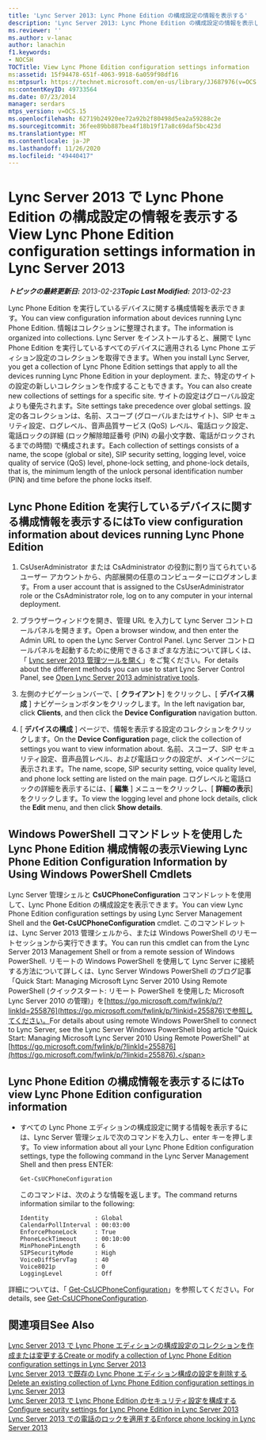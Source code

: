 ```yaml
---
title: 'Lync Server 2013: Lync Phone Edition の構成設定の情報を表示する'
description: 'Lync Server 2013: Lync Phone Edition の構成設定の情報を表示します。'
ms.reviewer: ''
ms.author: v-lanac
author: lanachin
f1.keywords:
- NOCSH
TOCTitle: View Lync Phone Edition configuration settings information
ms:assetid: 15f94478-651f-4063-9918-6a059f98df16
ms:mtpsurl: https://technet.microsoft.com/en-us/library/JJ687976(v=OCS.15)
ms:contentKeyID: 49733564
ms.date: 07/23/2014
manager: serdars
mtps_version: v=OCS.15
ms.openlocfilehash: 62719b24920ee72a92b2f80498d5ea2a59288c2e
ms.sourcegitcommit: 36fee89bb887bea4f18b19f17a8c69daf5bc423d
ms.translationtype: MT
ms.contentlocale: ja-JP
ms.lasthandoff: 11/26/2020
ms.locfileid: "49440417"
---
```

# <a name="view-lync-phone-edition-configuration-settings-information-in-lync-server-2013"></a><span data-ttu-id="2519d-103">Lync Server 2013 で Lync Phone Edition の構成設定の情報を表示する</span><span class="sxs-lookup"><span data-stu-id="2519d-103">View Lync Phone Edition configuration settings information in Lync Server 2013</span></span>

<div data-xmlns="http://www.w3.org/1999/xhtml">

<div class="topic" data-xmlns="http://www.w3.org/1999/xhtml" data-msxsl="urn:schemas-microsoft-com:xslt" data-cs="https://msdn.microsoft.com/">

<div data-asp="https://msdn2.microsoft.com/asp">



</div>

<div id="mainSection">

<div id="mainBody"><span data-ttu-id="2519d-104">

<span> </span></span><span class="sxs-lookup"><span data-stu-id="2519d-104">

<span> </span></span></span>

<span data-ttu-id="2519d-105">_**トピックの最終更新日:** 2013-02-23_</span><span class="sxs-lookup"><span data-stu-id="2519d-105">_**Topic Last Modified:** 2013-02-23_</span></span>

<span data-ttu-id="2519d-106">Lync Phone Edition を実行しているデバイスに関する構成情報を表示できます。</span><span class="sxs-lookup"><span data-stu-id="2519d-106">You can view configuration information about devices running Lync Phone Edition.</span></span> <span data-ttu-id="2519d-107">情報はコレクションに整理されます。</span><span class="sxs-lookup"><span data-stu-id="2519d-107">The information is organized into collections.</span></span> <span data-ttu-id="2519d-108">Lync Server をインストールすると、展開で Lync Phone Edition を実行しているすべてのデバイスに適用される Lync Phone エディション設定のコレクションを取得できます。</span><span class="sxs-lookup"><span data-stu-id="2519d-108">When you install Lync Server, you get a collection of Lync Phone Edition settings that apply to all the devices running Lync Phone Edition in your deployment.</span></span> <span data-ttu-id="2519d-109">また、特定のサイトの設定の新しいコレクションを作成することもできます。</span><span class="sxs-lookup"><span data-stu-id="2519d-109">You can also create new collections of settings for a specific site.</span></span> <span data-ttu-id="2519d-110">サイトの設定はグローバル設定よりも優先されます。</span><span class="sxs-lookup"><span data-stu-id="2519d-110">Site settings take precedence over global settings.</span></span> <span data-ttu-id="2519d-111">設定の各コレクションは、名前、スコープ (グローバルまたはサイト)、SIP セキュリティ設定、ログレベル、音声品質サービス (QoS) レベル、電話ロック設定、電話ロックの詳細 (ロック解除暗証番号 (PIN) の最小文字数、電話がロックされるまでの時間) で構成されます。</span><span class="sxs-lookup"><span data-stu-id="2519d-111">Each collection of settings consists of a name, the scope (global or site), SIP security setting, logging level, voice quality of service (QoS) level, phone-lock setting, and phone-lock details, that is, the minimum length of the unlock personal identification number (PIN) and time before the phone locks itself.</span></span>

<div>

## <a name="to-view-configuration-information-about-devices-running-lync-phone-edition"></a><span data-ttu-id="2519d-112">Lync Phone Edition を実行しているデバイスに関する構成情報を表示するには</span><span class="sxs-lookup"><span data-stu-id="2519d-112">To view configuration information about devices running Lync Phone Edition</span></span>

1.  <span data-ttu-id="2519d-113">CsUserAdministrator または CsAdministrator の役割に割り当てられているユーザー アカウントから、内部展開の任意のコンピューターにログオンします。</span><span class="sxs-lookup"><span data-stu-id="2519d-113">From a user account that is assigned to the CsUserAdministrator role or the CsAdministrator role, log on to any computer in your internal deployment.</span></span>

2.  <span data-ttu-id="2519d-114">ブラウザーウィンドウを開き、管理 URL を入力して Lync Server コントロールパネルを開きます。</span><span class="sxs-lookup"><span data-stu-id="2519d-114">Open a browser window, and then enter the Admin URL to open the Lync Server Control Panel.</span></span> <span data-ttu-id="2519d-115">Lync Server コントロールパネルを起動するために使用できるさまざまな方法について詳しくは、「 [Lync server 2013 管理ツールを開く](lync-server-2013-open-lync-server-administrative-tools.md)」をご覧ください。</span><span class="sxs-lookup"><span data-stu-id="2519d-115">For details about the different methods you can use to start Lync Server Control Panel, see [Open Lync Server 2013 administrative tools](lync-server-2013-open-lync-server-administrative-tools.md).</span></span>

3.  <span data-ttu-id="2519d-116">左側のナビゲーションバーで、[ **クライアント**] をクリックし、[ **デバイス構成** ] ナビゲーションボタンをクリックします。</span><span class="sxs-lookup"><span data-stu-id="2519d-116">In the left navigation bar, click **Clients**, and then click the **Device Configuration** navigation button.</span></span>

4.  <span data-ttu-id="2519d-117">[ **デバイスの構成** ] ページで、情報を表示する設定のコレクションをクリックします。</span><span class="sxs-lookup"><span data-stu-id="2519d-117">On the **Device Configuration** page, click the collection of settings you want to view information about.</span></span> <span data-ttu-id="2519d-118">名前、スコープ、SIP セキュリティ設定、音声品質レベル、および電話ロックの設定が、メインページに表示されます。</span><span class="sxs-lookup"><span data-stu-id="2519d-118">The name, scope, SIP security setting, voice quality level, and phone lock setting are listed on the main page.</span></span> <span data-ttu-id="2519d-119">ログレベルと電話ロックの詳細を表示するには、[ **編集** ] メニューをクリックし、[ **詳細の表示**] をクリックします。</span><span class="sxs-lookup"><span data-stu-id="2519d-119">To view the logging level and phone lock details, click the **Edit** menu, and then click **Show details**.</span></span>

</div>

<div>

## <a name="viewing-lync-phone-edition-configuration-information-by-using-windows-powershell-cmdlets"></a><span data-ttu-id="2519d-120">Windows PowerShell コマンドレットを使用した Lync Phone Edition 構成情報の表示</span><span class="sxs-lookup"><span data-stu-id="2519d-120">Viewing Lync Phone Edition Configuration Information by Using Windows PowerShell Cmdlets</span></span>

<span data-ttu-id="2519d-121">Lync Server 管理シェルと **CsUCPhoneConfiguration** コマンドレットを使用して、Lync Phone Edition の構成設定を表示できます。</span><span class="sxs-lookup"><span data-stu-id="2519d-121">You can view Lync Phone Edition configuration settings by using Lync Server Management Shell and the **Get-CsUCPhoneConfiguration** cmdlet.</span></span> <span data-ttu-id="2519d-122">このコマンドレットは、Lync Server 2013 管理シェルから、または Windows PowerShell のリモートセッションから実行できます。</span><span class="sxs-lookup"><span data-stu-id="2519d-122">You can run this cmdlet can from the Lync Server 2013 Management Shell or from a remote session of Windows PowerShell.</span></span> <span data-ttu-id="2519d-123">リモートの Windows PowerShell を使用して Lync Server に接続する方法について詳しくは、Lync Server Windows PowerShell のブログ記事「Quick Start: Managing Microsoft Lync Server 2010 Using Remote PowerShell (クイックスタート: リモート PowerShell を使用した Microsoft Lync Server 2010 の管理)」を[https://go.microsoft.com/fwlink/p/?linkId=255876](https://go.microsoft.com/fwlink/p/?linkid=255876)で参照してください。</span><span class="sxs-lookup"><span data-stu-id="2519d-123">For details about using remote Windows PowerShell to connect to Lync Server, see the Lync Server Windows PowerShell blog article "Quick Start: Managing Microsoft Lync Server 2010 Using Remote PowerShell" at [https://go.microsoft.com/fwlink/p/?linkId=255876](https://go.microsoft.com/fwlink/p/?linkid=255876).</span></span>

<div>

## <a name="to-view-lync-phone-edition-configuration-information"></a><span data-ttu-id="2519d-124">Lync Phone Edition の構成情報を表示するには</span><span class="sxs-lookup"><span data-stu-id="2519d-124">To view Lync Phone Edition configuration information</span></span>

  - <span data-ttu-id="2519d-125">すべての Lync Phone エディションの構成設定に関する情報を表示するには、Lync Server 管理シェルで次のコマンドを入力し、enter キーを押します。</span><span class="sxs-lookup"><span data-stu-id="2519d-125">To view information about all your Lync Phone Edition configuration settings, type the following command in the Lync Server Management Shell and then press ENTER:</span></span>
    
        Get-CsUCPhoneConfiguration
    
    <span data-ttu-id="2519d-126">このコマンドは、次のような情報を返します。</span><span class="sxs-lookup"><span data-stu-id="2519d-126">The command returns information similar to the following:</span></span>
    
        Identity             : Global
        CalendarPollInterval : 00:03:00
        EnforcePhoneLock     : True
        PhoneLockTimeout     : 00:10:00
        MinPhonePinLength    : 6
        SIPSecurityMode      : High
        VoiceDiffServTag     : 40
        Voice8021p           : 0
        LoggingLevel         : Off

</div>

<span data-ttu-id="2519d-127">詳細については、「 [Get-CsUCPhoneConfiguration](https://docs.microsoft.com/powershell/module/skype/Get-CsUCPhoneConfiguration)」を参照してください。</span><span class="sxs-lookup"><span data-stu-id="2519d-127">For details, see [Get-CsUCPhoneConfiguration](https://docs.microsoft.com/powershell/module/skype/Get-CsUCPhoneConfiguration).</span></span>

</div>

<div>

## <a name="see-also"></a><span data-ttu-id="2519d-128">関連項目</span><span class="sxs-lookup"><span data-stu-id="2519d-128">See Also</span></span>


[<span data-ttu-id="2519d-129">Lync Server 2013 で Lync Phone エディションの構成設定のコレクションを作成または変更する</span><span class="sxs-lookup"><span data-stu-id="2519d-129">Create or modify a collection of Lync Phone Edition configuration settings in Lync Server 2013</span></span>](lync-server-2013-create-or-modify-a-collection-of-lync-phone-edition-configuration-settings.md)  
[<span data-ttu-id="2519d-130">Lync Server 2013 で既存の Lync Phone エディション構成の設定を削除する</span><span class="sxs-lookup"><span data-stu-id="2519d-130">Delete an existing collection of Lync Phone Edition configuration settings in Lync Server 2013</span></span>](lync-server-2013-delete-an-existing-collection-of-lync-phone-edition-configuration-settings.md)  
[<span data-ttu-id="2519d-131">Lync Server 2013 で Lync Phone Edition のセキュリティ設定を構成する</span><span class="sxs-lookup"><span data-stu-id="2519d-131">Configure security settings for Lync Phone Edition in Lync Server 2013</span></span>](lync-server-2013-configure-security-settings-for-lync-phone-edition.md)  
[<span data-ttu-id="2519d-132">Lync Server 2013 での電話のロックを適用する</span><span class="sxs-lookup"><span data-stu-id="2519d-132">Enforce phone locking in Lync Server 2013</span></span>](lync-server-2013-enforce-phone-locking.md)  
  

<span data-ttu-id="2519d-133"></div>

</div>

<span> </span>

</div>

</div>

</span><span class="sxs-lookup"><span data-stu-id="2519d-133"></div>

</div>

<span> </span>

</div>

</div>

</span></span></div>


